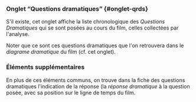 ### Onglet “Questions dramatiques” {#onglet-qrds}

S'il existe, cet onglet affiche la liste chronologique des *Questions Dramatiques* qui se sont posées au cours du film, celles collectées par l'analyse.

Noter que ce sont ces questions dramatiques que l'on retrouvera dans le *diagrame dramatique* du film (cf. cet onglet).

### Éléments supplémentaires

En plus de ces éléments communs, on trouve dans la fiche des questions dramatiques l'indication de la réponse (la *réponse dramatique* à la question posée, avec sa position sur le ligne de temps du film.
